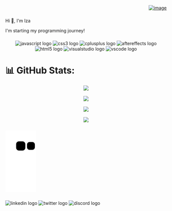 <div align="right">
 
 [![image](https://user-images.githubusercontent.com/104799350/236060909-47565278-59bc-4d51-9551-e873cc93b4be.png)](https://cdn.pixabay.com/animation/2022/12/05/15/23/15-23-06-837_512.gif)
 
</div>

###

<p align="left">Hi 👋, I'm Iza</p>
<p align="left">I'm starting my programming journey!</p>

###

<div align="center">
  <img src="https://cdn.jsdelivr.net/gh/devicons/devicon/icons/javascript/javascript-original.svg" height="40" width="52" alt="javascript logo"  />
  <img src="https://cdn.jsdelivr.net/gh/devicons/devicon/icons/css3/css3-original.svg" height="40" width="52" alt="css3 logo"  />
  <img src="https://cdn.jsdelivr.net/gh/devicons/devicon/icons/cplusplus/cplusplus-original.svg" height="40" width="52" alt="cplusplus logo"  />
  <img src="https://cdn.jsdelivr.net/gh/devicons/devicon/icons/aftereffects/aftereffects-original.svg" height="40" width="52" alt="aftereffects logo"  />
  <img src="https://cdn.jsdelivr.net/gh/devicons/devicon/icons/html5/html5-original.svg" height="40" width="52" alt="html5 logo"  />
  <img src="https://cdn.jsdelivr.net/gh/devicons/devicon/icons/visualstudio/visualstudio-plain.svg" height="40" width="52" alt="visualstudio logo"  />
  <img src="https://cdn.jsdelivr.net/gh/devicons/devicon/icons/vscode/vscode-original.svg" height="40" width="52" alt="vscode logo"  />
</div>

###

# 📊 GitHub Stats:
<div align="center">

![](https://github-readme-stats.vercel.app/api?username=winternightsz&theme=dracula&hide_border=false&include_all_commits=false&count_private=false)<br/>


![](https://github-readme-streak-stats.herokuapp.com/?user=winternightsz&theme=dracula&hide_border=false)<br/>


![](https://github-readme-stats.vercel.app/api/top-langs/?username=winternightsz&theme=dracula&hide_border=false&include_all_commits=false&count_private=false&layout=compact)
</div>


<div align="center">
  <img src="https://profile-counter.glitch.me/winternightsz/count.svg?"  />
</div>

###

![Snake animation](https://github.com/winternightsz/winternightsz/blob/output/github-contribution-grid-snake.svg)

###

<div align="left">
  <img src="https://raw.githubusercontent.com/maurodesouza/profile-readme-generator/master/src/assets/icons/social/linkedin/default.svg" width="52" height="40" alt="linkedin logo"  />
  <img src="https://raw.githubusercontent.com/maurodesouza/profile-readme-generator/master/src/assets/icons/social/twitter/default.svg" width="52" height="40" alt="twitter logo"  />
  <img src="https://raw.githubusercontent.com/maurodesouza/profile-readme-generator/master/src/assets/icons/social/discord/default.svg" width="52" height="40" alt="discord logo"  />
</div>

###

